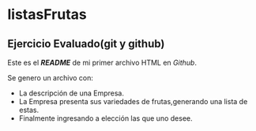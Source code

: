 # listasFrutas

## Ejercicio Evaluado(git y github)

Este es el *__README__* de mi primer archivo HTML en *Github*.

Se genero un archivo con:

* La descripción de una Empresa.
* La Empresa presenta sus variedades de frutas,generando una lista de estas.
* Finalmente ingresando a elección las que uno desee.
